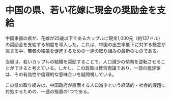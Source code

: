 # 中国の県、若い花嫁に現金の奨励金を支給

中国東部の県が、花嫁が25歳以下であるカップルに現金1,000元（約137ドル）の奨励金を支給する制度を導入した。これは、中国の出生率低下に対する懸念が高まる中、若者の結婚を促進するための一連の取り組みの最新のものである。

当局は、若いカップルの結婚を奨励することで、人口減少の傾向を逆転させることができると考えている。しかし、この政策は賛否両論であり、一部の批評家は、その有効性や倫理的な意味合いを疑問視している。

この県の取り組みは、中国政府が直面する人口減少という経済的・社会的課題に対処するための、一連の措置の1つである。